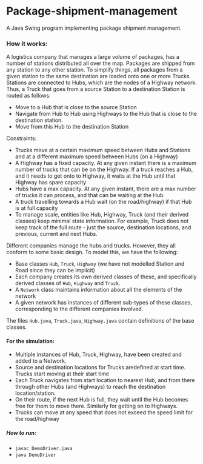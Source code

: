# Package-shipment-management

A Java Swing program implementing package shipment management.

### How it works:

A logistics company that manages a large volume of packages, has a number of stations distributed all over the map. Packages are shipped from any station to any other station. To simplify things, all packages from a given station to the same destination are loaded onto one or more Trucks. Stations are connected to Hubs, which are the nodes of a Highway network. Thus, a Truck that goes from a source Station to a destination Station is routed as
follows:
- Move to a Hub that is close to the source Station
- Navigate from Hub to Hub using Highways to the Hub that is close to the destination station.
- Move from this Hub to the destination Station

Constraints: 
- Trucks move at a certain maximum speed between Hubs and Stations and at a different maximum speed between Hubs (on a Highway)
- A Highway has a fixed capacity. At any given instant there is a maximum number of trucks that can be on the Highway. If a truck reaches a Hub, and it needs to get onto to Highway, it waits at the Hub until that Highway has spare capacity
- Hubs have a max capacity. At any given instant, there are a max number of trucks it can process, and that can be waiting at the Hub
- A truck travelling towards a Hub wait (on the road/highway) if that Hub is at full capacity
- To manage scale, entities like Hub, Highway, Truck (and their derived classes) keep minimal state information. For example, Truck does not keep track of the full route - just the source, destination locations, and previous, current and next Hubs.

Different companies manage the hubs and trucks. However, they all conform to some basic design. To model this, we have the following:
- Base classes `Hub`, `Truck`, `Highway` (we have not modelled Station and Road since they can be implicit)
- Each company creates its own derived classes of these, and specifically derived classes of `Hub`, `Highway` and `Truck`.
- A `Network` class maintains information about all the elements of the network
- A given network has instances of different sub-types of these classes, corresponding to the different companies involved.

The files `Hub.java`, `Truck.java`, `Highway.java` contain definitions of the base classes.

#### For the simulation:
- Multiple instances of Hub, Truck, Highway, have been created and added to a Network.
- Source and destination locations for Trucks aredefined at start time. Trucks start moving at their start time
- Each Truck navigates from start location to nearest Hub, and from there through other Hubs (and Highways) to reach the destination location/station.
- On their route, if the next Hub is full, they wait until the Hub becomes free for them to move there. Similarly for getting on to Highways.
- Trucks can move at any speed that does not exceed the speed limit for the road/highway

##### How to run:
- `javac DemoDriver.java`
- `java DemoDriver`